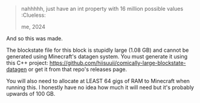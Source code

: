 > nahhhhh, just have an int property with 16 million possible values :Clueless:
>
> me, 2024


And so this was made.

The blockstate file for this block is stupidly large (1.08 GB) and cannot be generated using Minecraft's datagen system. You must generate it using this C++ project: https://github.com/hiisuuii/comically-large-blockstate-datagen or get it from that repo's releases page.

You will also need to allocate at LEAST 64 gigs of RAM to Minecraft when running this. I honestly have no idea how much it will need but it's probably upwards of 100 GB.
